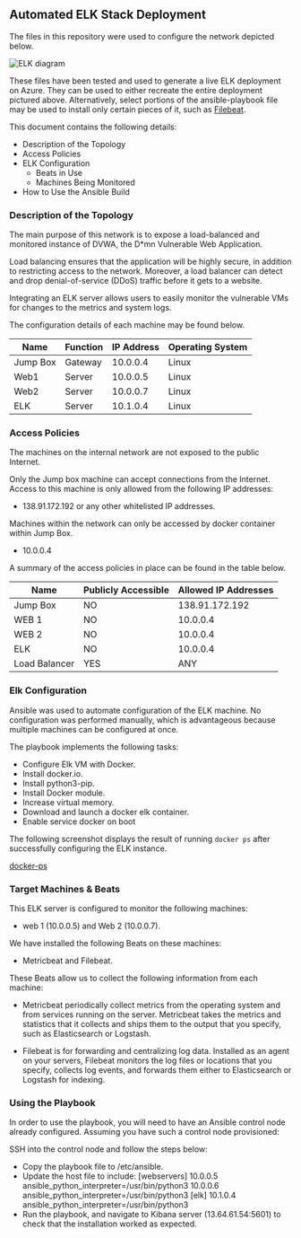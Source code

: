 ## Automated ELK Stack Deployment

The files in this repository were used to configure the network depicted below.

![ELK diagram](/images/elk.jpg)

These files have been tested and used to generate a live ELK deployment on Azure. They can be used to either recreate the entire deployment pictured above. Alternatively, select portions of the ansible-playbook file may be used to install only certain pieces of it, such as [Filebeat](https://github.com/apal-cyber/project_13/blob/b9571a961c72b4d3a2cfc199535d1df5166d68b4/Ansible/filebeat-playbook.yml).

This document contains the following details:
- Description of the Topology
- Access Policies
- ELK Configuration
  - Beats in Use
  - Machines Being Monitored
- How to Use the Ansible Build


### Description of the Topology

The main purpose of this network is to expose a load-balanced and monitored instance of DVWA, the D*mn Vulnerable Web Application.

Load balancing ensures that the application will be highly secure, in addition to restricting access to the network. Moreover, a load balancer can detect and drop denial-of-service (DDoS) traffic before it gets to a website.


Integrating an ELK server allows users to easily monitor the vulnerable VMs for changes to the metrics and system logs.

The configuration details of each machine may be found below.


| Name     | Function | IP Address | Operating System |
|----------|----------|------------|------------------|
| Jump Box | Gateway  | 10.0.0.4   | Linux            |
| Web1     | Server   | 10.0.0.5   | Linux            |
| Web2     | Server   | 10.0.0.7   | Linux            |
| ELK      | Server   | 10.1.0.4   | Linux            |

### Access Policies

The machines on the internal network are not exposed to the public Internet.

Only the Jump box machine can accept connections from the Internet. Access to this machine is only allowed from the following IP addresses:
- 138.91.172.192 or any other whitelisted IP addresses.

Machines within the network can only be accessed by docker container within Jump Box.
- 10.0.0.4

A summary of the access policies in place can be found in the table below.

| Name        | Publicly Accessible | Allowed IP Addresses |
|-------------|---------------------|----------------------|
| Jump Box    |     NO              | 138.91.172.192       |
| WEB 1       |     NO              | 10.0.0.4             |
| WEB 2       |     NO              | 10.0.0.4             |
| ELK         |     NO              | 10.0.0.4             |
|Load Balancer|     YES             | ANY                  |

### Elk Configuration

Ansible was used to automate configuration of the ELK machine. No configuration was performed manually, which is advantageous because multiple machines can be configured at once.


The playbook implements the following tasks:

- Configure Elk VM with Docker.
- Install docker.io.
- Install python3-pip.
- Install Docker module.
- Increase virtual memory.
- Download and launch a docker elk container.
- Enable service docker on boot

The following screenshot displays the result of running `docker ps` after successfully configuring the ELK instance.

[docker-ps](images/elkc.jpg)

### Target Machines & Beats
This ELK server is configured to monitor the following machines:
- web 1 (10.0.0.5) and Web 2 (10.0.0.7).

We have installed the following Beats on these machines:
- Metricbeat and Filebeat.

These Beats allow us to collect the following information from each machine:
- Metricbeat periodically collect metrics from the operating system and from services running on the server. Metricbeat takes the metrics and statistics that it collects and ships them to the output that you specify, such as Elasticsearch or Logstash.

- Filebeat is for forwarding and centralizing log data. Installed as an agent on your servers, Filebeat monitors the log files or locations that you specify, collects log events, and forwards them either to Elasticsearch or Logstash for indexing.



### Using the Playbook
In order to use the playbook, you will need to have an Ansible control node already configured. Assuming you have such a control node provisioned:

SSH into the control node and follow the steps below:
- Copy the playbook file to /etc/ansible.
- Update the host file to include:
 [webservers]
 10.0.0.5 ansible_python_interpreter=/usr/bin/python3
 10.0.0.6 ansible_python_interpreter=/usr/bin/python3
 [elk]
 10.1.0.4 ansible_python_interpreter=/usr/bin/python3
- Run the playbook, and navigate to Kibana server (13.64.61.54:5601) to check that the installation worked as expected.
